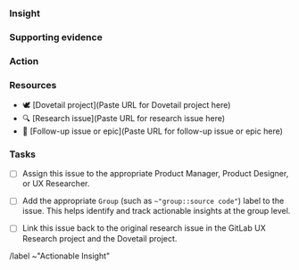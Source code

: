 <!-- Actionable insights must recommend an action that needs to take place. An actionable insight both defines the insight and clearly calls out action or next step required to improve based on the result of the research observation or data. Actionable insights are tracked over time and will include follow-up. Learn more in the handbook here: https://about.gitlab.com/handbook/engineering/ux/ux-research-training/research-insights/#actionable-insights -->

### Insight
<!-- Describe the insight itself: often the problem, finding, or observation. -->

### Supporting evidence
<!-- Describe why the problem is happening, or more details behind the finding or observation. Try to include quotes or specific data collected. Feel free to link the Actionable insight from Dovetail here if applicable instead of retyping details. -->

### Action
<!--Describe the next step or action that needs to take place as a result of the research. The action should be clearly defined, achievable, and directly tied back to the insight. Make sure to use directive terminology, such as: conduct, explore, redesign, etc. -->

### Resources
 <!--Add resources as links below or as related issues. -->

- :dove: [Dovetail project](Paste URL for Dovetail project here)
- :mag: [Research issue](Paste URL for research issue here)
- :footprints: [Follow-up issue or epic](Paste URL for follow-up issue or epic here)

### Tasks
- [ ] Assign this issue to the appropriate Product Manager, Product Designer, or UX Researcher.
- [ ] Add the appropriate `Group` (such as `~"group::source code"`) label to the issue.  This helps identify and track actionable insights at the group level.
- [ ] Link this issue back to the original research issue in the GitLab UX Research project and the Dovetail project.




/label ~"Actionable Insight"

